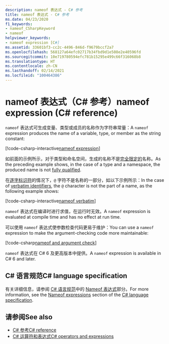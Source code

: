 ```yaml
---
description: nameof 表达式 - C# 参考
title: nameof 表达式 - C# 参考
ms.date: 04/23/2020
f1_keywords:
- nameof_CSharpKeyword
- nameof
helpviewer_keywords:
- nameof expression [C#]
ms.assetid: 33601bf3-cc2c-4496-846d-f9679bccf2a7
ms.openlocfilehash: 568127a64efc02717b34fbd9d1e508e2e40596fd
ms.sourcegitcommit: 10e719780594efc781b15295e499c66f316068b8
ms.translationtype: HT
ms.contentlocale: zh-CN
ms.lasthandoff: 02/14/2021
ms.locfileid: "100464386"
---
```

# <a name="nameof-expression-c-reference"></a><span data-ttu-id="0373c-103">nameof 表达式（C# 参考）</span><span class="sxs-lookup"><span data-stu-id="0373c-103">nameof expression (C# reference)</span></span>

<span data-ttu-id="0373c-104">`nameof` 表达式可生成变量、类型或成员的名称作为字符串常量：</span><span class="sxs-lookup"><span data-stu-id="0373c-104">A `nameof` expression produces the name of a variable, type, or member as the string constant:</span></span>

[!code-csharp-interactive[nameof expression](snippets/shared/NameOfOperator.cs#Examples)]

<span data-ttu-id="0373c-105">如前面的示例所示，对于类型和命名空间，生成的名称不是[完全限定的](~/_csharplang/spec/basic-concepts.md#fully-qualified-names)名称。</span><span class="sxs-lookup"><span data-stu-id="0373c-105">As the preceding example shows, in the case of a type and a namespace, the produced name is not [fully qualified](~/_csharplang/spec/basic-concepts.md#fully-qualified-names).</span></span>

<span data-ttu-id="0373c-106">在[逐字标识符](../tokens/verbatim.md)的情况下，`@` 字符不是名称的一部分，如以下示例所示：</span><span class="sxs-lookup"><span data-stu-id="0373c-106">In the case of [verbatim identifiers](../tokens/verbatim.md), the `@` character is not the part of a name, as the following example shows:</span></span>

[!code-csharp-interactive[nameof verbatim](snippets/shared/NameOfOperator.cs#Verbatim)]

<span data-ttu-id="0373c-107">`nameof` 表达式在编译时进行求值，在运行时无效。</span><span class="sxs-lookup"><span data-stu-id="0373c-107">A `nameof` expression is evaluated at compile time and has no effect at run time.</span></span>

<span data-ttu-id="0373c-108">可以使用 `nameof` 表达式使参数检查代码更易于维护：</span><span class="sxs-lookup"><span data-stu-id="0373c-108">You can use a `nameof` expression to make the argument-checking code more maintainable:</span></span>

[!code-csharp[nameof and argument check](snippets/shared/NameOfOperator.cs#ExceptionMessage)]

<span data-ttu-id="0373c-109">`nameof` 表达式在 C# 6 及更高版本中提供。</span><span class="sxs-lookup"><span data-stu-id="0373c-109">A `nameof` expression is available in C# 6 and later.</span></span>

## <a name="c-language-specification"></a><span data-ttu-id="0373c-110">C# 语言规范</span><span class="sxs-lookup"><span data-stu-id="0373c-110">C# language specification</span></span>

<span data-ttu-id="0373c-111">有关详细信息，请参阅 [C# 语言规范](~/_csharplang/spec/introduction.md)中的 [Nameof 表达式](~/_csharplang/spec/expressions.md#nameof-expressions)部分。</span><span class="sxs-lookup"><span data-stu-id="0373c-111">For more information, see the [Nameof expressions](~/_csharplang/spec/expressions.md#nameof-expressions) section of the [C# language specification](~/_csharplang/spec/introduction.md).</span></span>

## <a name="see-also"></a><span data-ttu-id="0373c-112">请参阅</span><span class="sxs-lookup"><span data-stu-id="0373c-112">See also</span></span>

- [<span data-ttu-id="0373c-113">C# 参考</span><span class="sxs-lookup"><span data-stu-id="0373c-113">C# reference</span></span>](../index.md)
- [<span data-ttu-id="0373c-114">C# 运算符和表达式</span><span class="sxs-lookup"><span data-stu-id="0373c-114">C# operators and expressions</span></span>](index.md)
